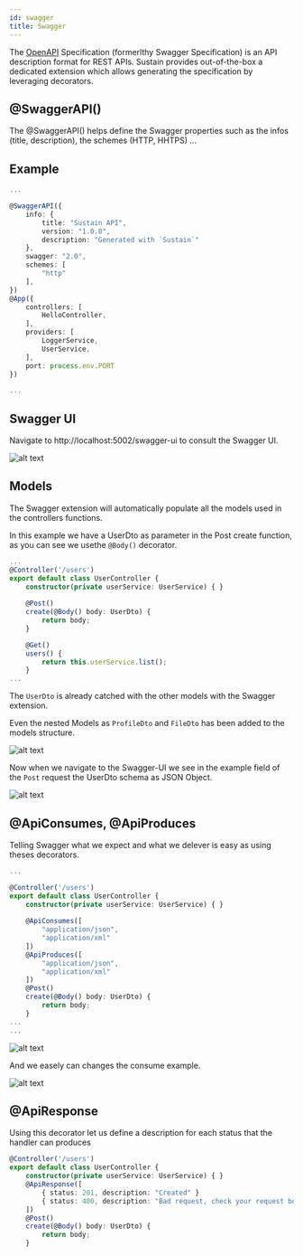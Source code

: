 ```yaml
---
id: swagger
title: Swagger
---
```

The [OpenAPI](https://swagger.io/) Specification (formerlthy Swagger Specification) is an API description format for REST APIs. 
Sustain provides out-of-the-box a dedicated extension which allows generating the specification by leveraging decorators.

## @SwaggerAPI()

The @SwaggerAPI() helps define the Swagger properties such as the infos (title, description), the schemes (HTTP, HHTPS) ...

## Example
``` typescript
...

@SwaggerAPI({
    info: {
        title: "Sustain API",
        version: "1.0.0",
        description: "Generated with `Sustain`"
    },
    swagger: "2.0",
    schemes: [
        "http"
    ],
})
@App({
    controllers: [
        HelloController,
    ],
    providers: [
        LoggerService,
        UserService,
    ],
    port: process.env.PORT
})

...
```

## Swagger UI
Navigate to http://localhost:5002/swagger-ui to consult the Swagger UI.


![alt text](../img/swagger-ui.PNG "Swagger Ui")


## Models

The Swagger extension will automatically populate all the models used in the controllers functions.

In this example we have a UserDto as parameter in the Post create function, as you can see we usethe ``@Body()`` decorator.

```typescript
...
@Controller('/users')
export default class UserController {
    constructor(private userService: UserService) { }
   
    @Post()
    create(@Body() body: UserDto) {
        return body;
    }

    @Get()
    users() {
        return this.userService.list();
    }
...
```

The ``UserDto`` is already catched with the other models with the Swagger extension.

Even the nested Models as ``ProfileDto`` and ``FileDto`` has been added to the models structure.

![alt text](../img/swagger-ui-models.PNG "Swagger Ui")

Now when we navigate to the Swagger-UI we see in the example field of the ``Post`` request the UserDto schema as JSON Object.

![alt text](../img/swagger-ui-models-try-it-out.PNG "Swagger Ui")


## @ApiConsumes, @ApiProduces

Telling Swagger what we expect and what we delever is easy as using theses decorators.

```typescript
...

@Controller('/users')
export default class UserController {
    constructor(private userService: UserService) { }
   
    @ApiConsumes([
        "application/json",
        "application/xml"
    ])
    @ApiProduces([
        "application/json",
        "application/xml"
    ])
    @Post()
    create(@Body() body: UserDto) {
        return body;
    }
...
...
```

![alt text](../img/swagger-ui-consumes-produces.PNG "Swagger Ui")


And we easely can changes the consume example.

![alt text](../img/swagger-ui-consumes-produces-xml.PNG "Swagger Ui")


## @ApiResponse

Using this decorator let us define a description for each status that the handler can produces
```typescript
@Controller('/users')
export default class UserController {
    constructor(private userService: UserService) { }
    @ApiResponse([
        { status: 201, description: "Created" }
        { status: 400, description: "Bad request, check your request body" },
    ])
    @Post()
    create(@Body() body: UserDto) {
        return body;
    }
```